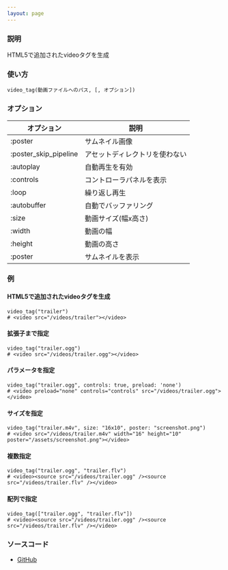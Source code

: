 ```yaml
---
layout: page
---
```

### 説明
HTML5で追加されたvideoタグを生成

### 使い方
    video_tag(動画ファイルへのパス, [, オプション])

### オプション

オプション                 | 説明
----------------------|----------------
:poster               | サムネイル画像
:poster_skip_pipeline | アセットディレクトリを使わない
:autoplay             | 自動再生を有効
:controls             | コントローラパネルを表示
:loop                 | 繰り返し再生
:autobuffer           | 自動でバッファリング
:size                 | 動画サイズ(幅x高さ)
:width                | 動画の幅
:height               | 動画の高さ
:poster               | サムネイルを表示

### 例
#### HTML5で追加されたvideoタグを生成
    video_tag("trailer")
    # <video src="/videos/trailer"></video>

#### 拡張子まで指定
    video_tag("trailer.ogg")
    # <video src="/videos/trailer.ogg"></video>

#### パラメータを指定
    video_tag("trailer.ogg", controls: true, preload: 'none')
    # <video preload="none" controls="controls" src="/videos/trailer.ogg"></video>

#### サイズを指定
    video_tag("trailer.m4v", size: "16x10", poster: "screenshot.png")
    # <video src="/videos/trailer.m4v" width="16" height="10" poster="/assets/screenshot.png"></video>

#### 複数指定
    video_tag("trailer.ogg", "trailer.flv")
    # <video><source src="/videos/trailer.ogg" /><source src="/videos/trailer.flv" /></video>

#### 配列で指定
    video_tag(["trailer.ogg", "trailer.flv"])
    # <video><source src="/videos/trailer.ogg" /><source src="/videos/trailer.flv" /></video>

### ソースコード
* [GitHub](https://github.com/rails/rails/blob/f33d52c95217212cbacc8d5e44b5a8e3cdc6f5b3/actionview/lib/action_view/helpers/asset_tag_helper.rb#L401)